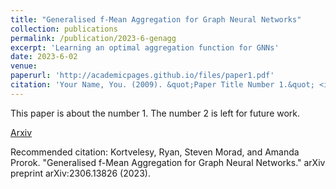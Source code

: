 ```yaml
---
title: "Generalised f-Mean Aggregation for Graph Neural Networks"
collection: publications
permalink: /publication/2023-6-genagg
excerpt: 'Learning an optimal aggregation function for GNNs'
date: 2023-6-02
venue: 
paperurl: 'http://academicpages.github.io/files/paper1.pdf'
citation: 'Your Name, You. (2009). &quot;Paper Title Number 1.&quot; <i>Journal 1</i>. 1(1).'
---
```

This paper is about the number 1. The number 2 is left for future work.

[Arxiv](https://arxiv.org/abs/2306.13826)

Recommended citation: Kortvelesy, Ryan, Steven Morad, and Amanda Prorok. "Generalised f-Mean Aggregation for Graph Neural Networks." arXiv preprint arXiv:2306.13826 (2023).